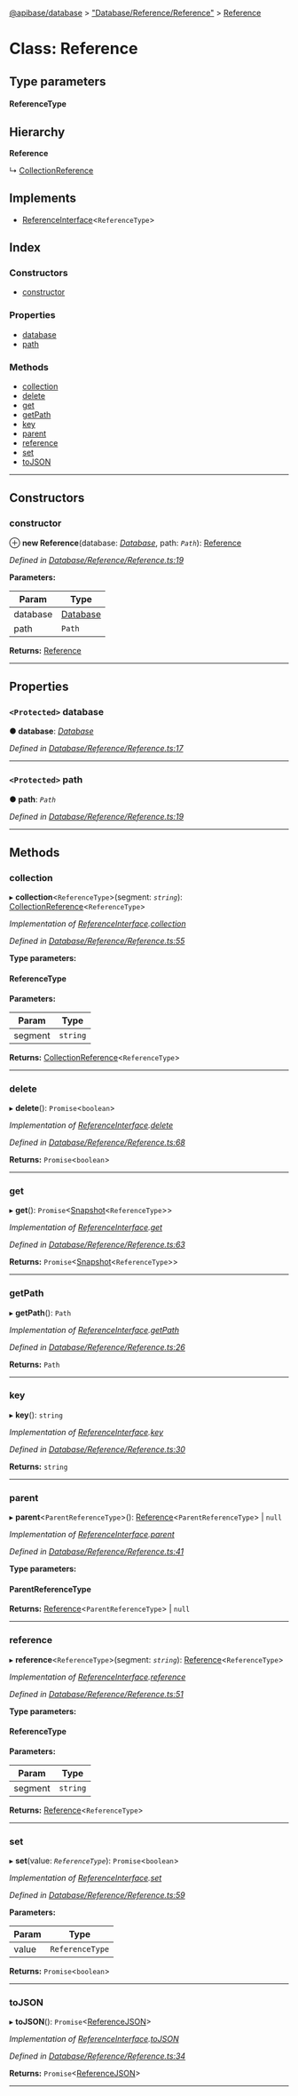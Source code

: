 [@apibase/database](../README.md) > ["Database/Reference/Reference"](../modules/_database_reference_reference_.md) > [Reference](../classes/_database_reference_reference_.reference.md)

# Class: Reference

## Type parameters
#### ReferenceType 
## Hierarchy

**Reference**

↳  [CollectionReference](_database_reference_collectionreference_.collectionreference.md)

## Implements

* [ReferenceInterface](../interfaces/_database_reference_referenceinterface_.referenceinterface.md)<`ReferenceType`>

## Index

### Constructors

* [constructor](_database_reference_reference_.reference.md#constructor)

### Properties

* [database](_database_reference_reference_.reference.md#database)
* [path](_database_reference_reference_.reference.md#path)

### Methods

* [collection](_database_reference_reference_.reference.md#collection)
* [delete](_database_reference_reference_.reference.md#delete)
* [get](_database_reference_reference_.reference.md#get)
* [getPath](_database_reference_reference_.reference.md#getpath)
* [key](_database_reference_reference_.reference.md#key)
* [parent](_database_reference_reference_.reference.md#parent)
* [reference](_database_reference_reference_.reference.md#reference)
* [set](_database_reference_reference_.reference.md#set)
* [toJSON](_database_reference_reference_.reference.md#tojson)

---

## Constructors

<a id="constructor"></a>

###  constructor

⊕ **new Reference**(database: *[Database](_database_database_.database.md)*, path: *`Path`*): [Reference](_database_reference_reference_.reference.md)

*Defined in [Database/Reference/Reference.ts:19](https://github.com/chapterjason/APIBase/blob/e44e28d/packages/database/src/Database/Reference/Reference.ts#L19)*

**Parameters:**

| Param | Type |
| ------ | ------ |
| database | [Database](_database_database_.database.md) |
| path | `Path` |

**Returns:** [Reference](_database_reference_reference_.reference.md)

___

## Properties

<a id="database"></a>

### `<Protected>` database

**● database**: *[Database](_database_database_.database.md)*

*Defined in [Database/Reference/Reference.ts:17](https://github.com/chapterjason/APIBase/blob/e44e28d/packages/database/src/Database/Reference/Reference.ts#L17)*

___
<a id="path"></a>

### `<Protected>` path

**● path**: *`Path`*

*Defined in [Database/Reference/Reference.ts:19](https://github.com/chapterjason/APIBase/blob/e44e28d/packages/database/src/Database/Reference/Reference.ts#L19)*

___

## Methods

<a id="collection"></a>

###  collection

▸ **collection**<`ReferenceType`>(segment: *`string`*): [CollectionReference](_database_reference_collectionreference_.collectionreference.md)<`ReferenceType`>

*Implementation of [ReferenceInterface](../interfaces/_database_reference_referenceinterface_.referenceinterface.md).[collection](../interfaces/_database_reference_referenceinterface_.referenceinterface.md#collection)*

*Defined in [Database/Reference/Reference.ts:55](https://github.com/chapterjason/APIBase/blob/e44e28d/packages/database/src/Database/Reference/Reference.ts#L55)*

**Type parameters:**

#### ReferenceType 
**Parameters:**

| Param | Type |
| ------ | ------ |
| segment | `string` |

**Returns:** [CollectionReference](_database_reference_collectionreference_.collectionreference.md)<`ReferenceType`>

___
<a id="delete"></a>

###  delete

▸ **delete**(): `Promise`<`boolean`>

*Implementation of [ReferenceInterface](../interfaces/_database_reference_referenceinterface_.referenceinterface.md).[delete](../interfaces/_database_reference_referenceinterface_.referenceinterface.md#delete)*

*Defined in [Database/Reference/Reference.ts:68](https://github.com/chapterjason/APIBase/blob/e44e28d/packages/database/src/Database/Reference/Reference.ts#L68)*

**Returns:** `Promise`<`boolean`>

___
<a id="get"></a>

###  get

▸ **get**(): `Promise`<[Snapshot](_database_snapshot_snapshot_.snapshot.md)<`ReferenceType`>>

*Implementation of [ReferenceInterface](../interfaces/_database_reference_referenceinterface_.referenceinterface.md).[get](../interfaces/_database_reference_referenceinterface_.referenceinterface.md#get)*

*Defined in [Database/Reference/Reference.ts:63](https://github.com/chapterjason/APIBase/blob/e44e28d/packages/database/src/Database/Reference/Reference.ts#L63)*

**Returns:** `Promise`<[Snapshot](_database_snapshot_snapshot_.snapshot.md)<`ReferenceType`>>

___
<a id="getpath"></a>

###  getPath

▸ **getPath**(): `Path`

*Implementation of [ReferenceInterface](../interfaces/_database_reference_referenceinterface_.referenceinterface.md).[getPath](../interfaces/_database_reference_referenceinterface_.referenceinterface.md#getpath)*

*Defined in [Database/Reference/Reference.ts:26](https://github.com/chapterjason/APIBase/blob/e44e28d/packages/database/src/Database/Reference/Reference.ts#L26)*

**Returns:** `Path`

___
<a id="key"></a>

###  key

▸ **key**(): `string`

*Implementation of [ReferenceInterface](../interfaces/_database_reference_referenceinterface_.referenceinterface.md).[key](../interfaces/_database_reference_referenceinterface_.referenceinterface.md#key)*

*Defined in [Database/Reference/Reference.ts:30](https://github.com/chapterjason/APIBase/blob/e44e28d/packages/database/src/Database/Reference/Reference.ts#L30)*

**Returns:** `string`

___
<a id="parent"></a>

###  parent

▸ **parent**<`ParentReferenceType`>():  [Reference](_database_reference_reference_.reference.md)<`ParentReferenceType`> &#124; `null`

*Implementation of [ReferenceInterface](../interfaces/_database_reference_referenceinterface_.referenceinterface.md).[parent](../interfaces/_database_reference_referenceinterface_.referenceinterface.md#parent)*

*Defined in [Database/Reference/Reference.ts:41](https://github.com/chapterjason/APIBase/blob/e44e28d/packages/database/src/Database/Reference/Reference.ts#L41)*

**Type parameters:**

#### ParentReferenceType 

**Returns:**  [Reference](_database_reference_reference_.reference.md)<`ParentReferenceType`> &#124; `null`

___
<a id="reference"></a>

###  reference

▸ **reference**<`ReferenceType`>(segment: *`string`*): [Reference](_database_reference_reference_.reference.md)<`ReferenceType`>

*Implementation of [ReferenceInterface](../interfaces/_database_reference_referenceinterface_.referenceinterface.md).[reference](../interfaces/_database_reference_referenceinterface_.referenceinterface.md#reference)*

*Defined in [Database/Reference/Reference.ts:51](https://github.com/chapterjason/APIBase/blob/e44e28d/packages/database/src/Database/Reference/Reference.ts#L51)*

**Type parameters:**

#### ReferenceType 
**Parameters:**

| Param | Type |
| ------ | ------ |
| segment | `string` |

**Returns:** [Reference](_database_reference_reference_.reference.md)<`ReferenceType`>

___
<a id="set"></a>

###  set

▸ **set**(value: *`ReferenceType`*): `Promise`<`boolean`>

*Implementation of [ReferenceInterface](../interfaces/_database_reference_referenceinterface_.referenceinterface.md).[set](../interfaces/_database_reference_referenceinterface_.referenceinterface.md#set)*

*Defined in [Database/Reference/Reference.ts:59](https://github.com/chapterjason/APIBase/blob/e44e28d/packages/database/src/Database/Reference/Reference.ts#L59)*

**Parameters:**

| Param | Type |
| ------ | ------ |
| value | `ReferenceType` |

**Returns:** `Promise`<`boolean`>

___
<a id="tojson"></a>

###  toJSON

▸ **toJSON**(): `Promise`<[ReferenceJSON](../interfaces/_database_reference_referenceinterface_.referencejson.md)>

*Implementation of [ReferenceInterface](../interfaces/_database_reference_referenceinterface_.referenceinterface.md).[toJSON](../interfaces/_database_reference_referenceinterface_.referenceinterface.md#tojson)*

*Defined in [Database/Reference/Reference.ts:34](https://github.com/chapterjason/APIBase/blob/e44e28d/packages/database/src/Database/Reference/Reference.ts#L34)*

**Returns:** `Promise`<[ReferenceJSON](../interfaces/_database_reference_referenceinterface_.referencejson.md)>

___

